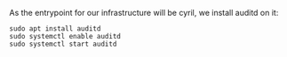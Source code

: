 As the entrypoint for our infrastructure will be cyril, we install auditd on it: 

```
sudo apt install auditd
sudo systemctl enable auditd
sudo systemctl start auditd
```
